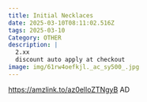 ```yaml
---
title: Initial Necklaces
date: 2025-03-10T08:11:02.516Z
tags: 2025-03-10
Category: OTHER
description: |
  2.xx
  discount auto apply at checkout 
image: img/61rw4oefkjl._ac_sy500_.jpg
---
```

 https://amzlink.to/az0elloZTNgyB
AD